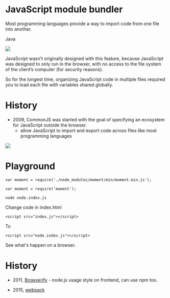 # JavaScript module bundler

Most programming languages provide a way to import code from one file into another.

Java

![](https://3.bp.blogspot.com/-mzibMIk3d_c/VAVdswFbJmI/AAAAAAAAdbA/tESeKo7hTlo/s1600/6.jpg)

JavaScript wasn’t originally designed with this feature, because JavaScript was designed to only run in the browser, with no access to the file system of the client’s computer (for security reasons). 

So for the longest time, organizing JavaScript code in multiple files required you to load each file with variables shared globally. 


# History

- 2009, CommonJS was started with the goal of specifying an ecosystem for JavaScript outside the browser.
    - allow JavaScript to import and export code across files like most programming languages

![](https://cdn-images-1.medium.com/max/800/1*xeF1flp1zDLLJ4j7rDQ6-Q.png)

# Playground

`var moment = require('./node_modules/moment/min/moment.min.js');`

`var moment = require('moment');`

`node node.index.js`

Change code in index.html  

`<script src="index.js"></script>`

To

`<script src="node.index.js"></script>`

See what's happen on a browser.

# History

- 2011, [Browserify](http://browserify.org/) - node.js usage style on frontend, can use npm too.

- 2015, [webpack](https://webpack.js.org/)


